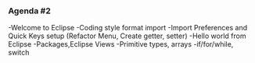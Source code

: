
### Agenda #2 ###
-Welcome to Eclipse
-Coding style format import
-Import Preferences and Quick Keys setup (Refactor Menu, Create getter, setter)
-Hello world from Eclipse
-Packages,Eclipse Views
-Primitive types, arrays
-if/for/while, switch
